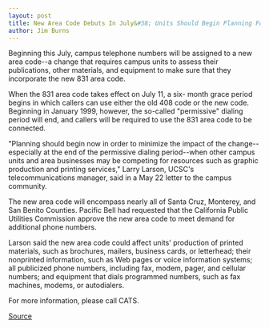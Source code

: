 ```yaml
---
layout: post
title: New Area Code Debuts In July&#58; Units Should Begin Planning For The Phone-number Change
author: Jim Burns
---
```


Beginning this July, campus telephone numbers will be assigned to a new area code--a change that requires campus units to assess their publications, other materials, and equipment to make sure that they incorporate the new 831 area code.

When the 831 area code takes effect on July 11, a six- month grace period begins in which callers can use either the old 408 code or the new code. Beginning in January 1999, however, the so-called "permissive" dialing period will end, and callers will be required to use the 831 area code to be connected.

"Planning should begin now in order to minimize the impact of the change--especially at the end of the permissive dialing period--when other campus units and area businesses may be competing for resources such as graphic production and printing  services," Larry Larson, UCSC's telecommunications manager, said in a May 22 letter to the campus community.

The new area code will encompass nearly all of Santa Cruz, Monterey, and San Benito Counties. Pacific Bell had requested that the California Public Utilities Commission approve the new area code to meet demand for additional phone numbers.

Larson said the new area code could affect units' production of printed materials, such as brochures, mailers, business cards, or letterhead; their nonprinted information, such as Web pages or voice information systems; all publicized phone numbers, including fax, modem, pager, and cellular numbers; and equipment that dials programmed numbers, such as fax machines, modems, or autodialers.

For more information, please call CATS.

[Source](http://www1.ucsc.edu/oncampus/currents/97-98/06-08/area.code.htm "Permalink to Area code change: 06-08-98")
